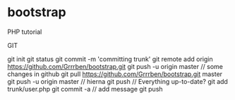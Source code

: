 bootstrap
=========

PHP tutorial


GIT

git init
git status
git commit -m 'committing trunk'
git remote add origin https://github.com/Grrrben/bootstrap.git
git push -u origin master
// some changes in github
git pull https://github.com/Grrrben/bootstrap.git master
git push -u origin master
// hierna
git push
// Everything up-to-date?
git add trunk/user.php
git commit -a
// add message
git push


